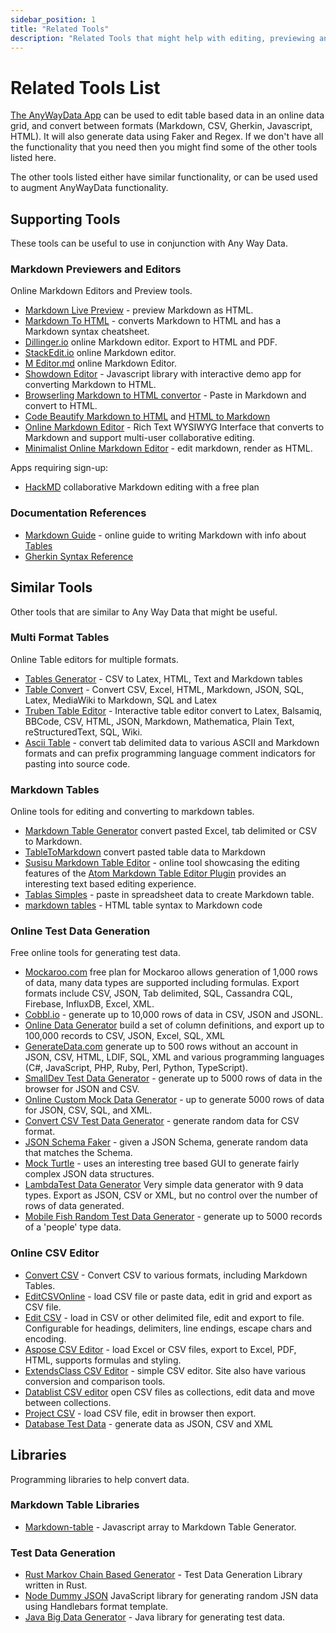 ```yaml
---
sidebar_position: 1
title: "Related Tools"
description: "Related Tools that might help with editing, previewing and converting between data formats like Markdown, CSV, HTML, PDF."
---
```


# Related Tools List

[The AnyWayData App](https://anywaydata.com/app.html) can be used to edit table based data in an online data grid, and convert between formats (Markdown, CSV, Gherkin, Javascript, HTML). It will also generate data using Faker and Regex. If we don't have all the functionality that you need then you might find some of the other tools listed here.

The other tools listed either have similar functionality, or can be used used to augment AnyWayData functionality.

## Supporting Tools

These tools can be useful to use in conjunction with Any Way Data.

### Markdown Previewers and Editors

Online Markdown Editors and Preview tools.

- [Markdown Live Preview](https://markdownlivepreview.com/) - preview Markdown as HTML.
- [Markdown To HTML](https://markdowntohtml.com/) - converts Markdown to HTML and has a Markdown syntax cheatsheet.
- [Dillinger.io](https://dillinger.io/) online Markdown editor. Export to HTML and PDF.
- [StackEdit.io](https://stackedit.io/) online Markdown editor.
- [M Editor.md](https://pandao.github.io/editor.md/en.html) online Markdown Editor.
- [Showdown Editor](http://demo.showdownjs.com/) - Javascript library with interactive demo app for converting Markdown to HTML.
- [Browserling Markdown to HTML convertor](https://www.browserling.com/tools/markdown-to-html) - Paste in Markdown and convert to HTML.
- [Code Beautify Markdown to HTML](https://codebeautify.org/markdown-to-html) and [HTML to Markdown](https://codebeautify.org/html-to-markdown)
- [Online Markdown Editor](https://onlinemarkdowneditor.dev/) - Rich Text WYSIWYG Interface that converts to Markdown and support multi-user collaborative editing.
- [Minimalist Online Markdown Editor](https://markdown.pioul.fr/) - edit markdown, render as HTML.

Apps requiring sign-up:

- [HackMD](https://hackmd.io/) collaborative Markdown editing with a free plan

### Documentation References

- [Markdown Guide](https://www.markdownguide.org/) - online guide to writing Markdown with info about [Tables](https://www.markdownguide.org/extended-syntax/#markdown-processors)
- [Gherkin Syntax Reference](https://cucumber.io/docs/gherkin/reference/)

## Similar Tools

Other tools that are similar to Any Way Data that might be useful.

### Multi Format Tables

Online Table editors for multiple formats.

- [Tables Generator](https://www.tablesgenerator.com/) - CSV to Latex, HTML, Text and Markdown tables
- [Table Convert](https://tableconvert.com/) - Convert CSV, Excel, HTML, Markdown, JSON, SQL, Latex, MediaWiki to Markdown, SQL and Latex
- [Truben Table Editor](https://truben.no/table/) - Interactive table editor convert to Latex, Balsamiq, BBCode, CSV, HTML, JSON, Markdown, Mathematica, Plain Text, reStructuredText, SQL, Wiki.
- [Ascii Table](https://ozh.github.io/ascii-tables/) - convert tab delimited data to various ASCII and Markdown formats and can prefix programming language comment indicators for pasting into source code.

### Markdown Tables

Online tools for editing and converting to markdown tables.

- [Markdown Table Generator](https://jakebathman.github.io/Markdown-Table-Generator/) convert pasted Excel, tab delimited or CSV to Markdown.
- [TableToMarkdown](https://tabletomarkdown.com/) convert pasted table data to Markdown
- [Susisu Markdown Table Editor](https://susisu.github.io/mte-demo/) - online tool showcasing the editing features of the [Atom Markdown Table Editor Plugin](https://atom.io/packages/markdown-table-editor) provides an interesting text based editing experience.
- [Tablas Simples](http://mirrodriguezlombardo.com/Tablas-simples/) - paste in spreadsheet data to create Markdown table.
- [markdown tables](https://jmalarcon.github.io/markdowntables/) - HTML table syntax to Markdown code


### Online Test Data Generation

Free online tools for generating test data.

- [Mockaroo.com](https://www.mockaroo.com/) free plan for Mockaroo allows generation of 1,000 rows of data, many data types are supported including formulas. Export formats include CSV, JSON, Tab delimited, SQL, Cassandra CQL, Firebase, InfluxDB, Excel, XML.
- [Cobbl.io](https://cobbl.io/) - generate up to 10,000 rows of data in CSV, JSON and JSONL.
- [Online Data Generator](https://www.onlinedatagenerator.com/) build a set of column definitions, and export up to 100,000 records to CSV, JSON, Excel, SQL, XML
- [GenerateData.com](https://generatedata.com/) generate up to 500 rows without an account in JSON, CSV, HTML, LDIF, SQL, XML and various programming languages (C#, JavaScript, PHP, Ruby, Perl, Python, TypeScript).
- [SmallDev Test Data Generator](https://smalldev.tools/test-data-generator-online) - generate up to 5000 rows of data in the browser for JSON and CSV.
- [Online Custom Mock Data Generator](https://www.onlinewebtoolkit.com/generatedata) - up to generate 5000 rows of data for JSON, CSV, SQL, and XML.
- [Convert CSV Test Data Generator](https://www.convertcsv.com/generate-test-data.htm) - generate random data for CSV format.
- [JSON Schema Faker](https://json-schema-faker.js.org/) - given a JSON Schema, generate random data that matches the Schema.
- [Mock Turtle](https://mockturtle.net/) - uses an interesting tree based GUI to generate fairly complex JSON data structures.
- [LambdaTest Data Generator](https://www.lambdatest.com/free-online-tools/test-data-generator) Very simple data generator with 9 data types. Export as JSON, CSV or XML, but no control over the number of rows of data generated.
- [Mobile Fish Random Test Data Generator](https://www.mobilefish.com/services/random_test_data_generator/random_test_data_generator.php) - generate up to 5000 records of a 'people' type data.

### Online CSV Editor

- [Convert CSV](https://www.convertcsv.com/csv-to-markdown.htm) - Convert CSV to various formats, including Markdown Tables.
- [EditCSVOnline](https://www.editcsvonline.com/) - load CSV file or paste data, edit in grid and export as CSV file.
- [Edit CSV](https://edit-csv.net/) - load in CSV or other delimited file, edit and export to file. Configurable for headings, delimiters, line endings, escape chars and encoding.
- [Aspose CSV Editor](https://products.aspose.app/cells/editor/csv) - load Excel or CSV files, export to Excel, PDF, HTML, supports formulas and styling.
- [ExtendsClass CSV Editor](https://extendsclass.com/csv-editor.html) - simple CSV editor. Site also have various conversion and comparison tools.
- [Datablist CSV editor](https://app.datablist.com/home) open CSV files as collections, edit data and move between collections.
- [Project CSV](https://projectcsv.github.io/) - load CSV file, edit in browser then export.
- [Database Test Data](https://www.databasetestdata.com/) - generate data as JSON, CSV and XML

## Libraries

Programming libraries to help convert data.

### Markdown Table Libraries

- [Markdown-table](https://github.com/wooorm/markdown-table) - Javascript array to Markdown Table Generator.

### Test Data Generation

- [Rust Markov Chain Based Generator](https://github.com/dsietz/test-data-generation) - Test Data Generation Library written in Rust.
- [Node Dummy JSON](https://www.npmjs.com/package/dummy-json) JavaScript library for generating random JSN data using Handlebars format template.
- [Java Big Data Generator](https://finraos.github.io/DataGenerator/) - Java library for generating test data.